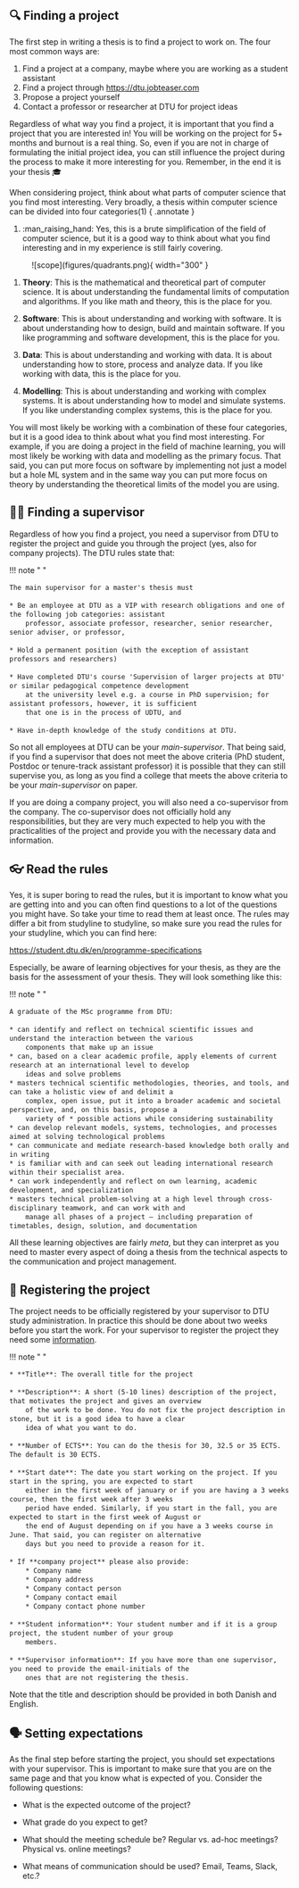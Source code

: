 ## 🔍 Finding a project

The first step in writing a thesis is to find a project to work on. The four most common ways are:

1. Find a project at a company, maybe where you are working as a student assistant
2. Find a project through <https://dtu.jobteaser.com>
3. Propose a project yourself
4. Contact a professor or researcher at DTU for project ideas

Regardless of what way you find a project, it is important that you find a project that you are interested in! You will
be working on the project for 5+ months and burnout is a real thing. So, even if you are not in charge of formulating
the initial project idea, you can still influence the project during the process to make it more interesting for you.
Remember, in the end it is your thesis 🎓

When considering project, think about what parts of computer science that you find most interesting. Very broadly, a
thesis within computer science can be divided into four categories(1)
{ .annotate }

1. :man_raising_hand: Yes, this is a brute simplification of the field of computer science, but it is a good way to
    think about what you find interesting and in my experience is still fairly covering.

<figure markdown="span">
  ![scope](figures/quadrants.png){ width="300" }
</figure>

1. **Theory**: This is the mathematical and theoretical part of computer science. It is about understanding the
    fundamental limits of computation and algorithms. If you like math and theory, this is the place for you.

2. **Software**: This is about understanding and working with software. It is about understanding how to design, build
    and maintain software. If you like programming and software development, this is the place for you.

3. **Data**: This is about understanding and working with data. It is about understanding how to store, process and
    analyze data. If you like working with data, this is the place for you.

4. **Modelling**: This is about understanding and working with complex systems. It is about understanding how to model
    and simulate systems. If you like understanding complex systems, this is the place for you.

You will most likely be working with a combination of these four categories, but it is a good idea to think about what
you find most interesting. For example, if you are doing a project in the field of machine learning, you will most
likely be working with data and modelling as the primary focus. That said, you can put more focus on software by
implementing not just a model but a hole ML system and in the same way you can put more focus on theory by
understanding the theoretical limits of the model you are using.

## 🧙‍♂️ Finding a supervisor

Regardless of how you find a project, you need a supervisor from DTU to register the project and guide you through the
project (yes, also for company projects). The DTU rules state that:

!!! note " "

    The main supervisor for a master's thesis must

    * Be an employee at DTU as a VIP with research obligations and one of the following job categories: assistant
        professor, associate professor, researcher, senior researcher, senior adviser, or professor,

    * Hold a permanent position (with the exception of assistant professors and researchers)

    * Have completed DTU's course 'Supervision of larger projects at DTU' or similar pedagogical competence development
        at the university level e.g. a course in PhD supervision; for assistant professors, however, it is sufficient
        that one is in the process of UDTU, and

    * Have in-depth knowledge of the study conditions at DTU.

So not all employees at DTU can be your *main-supervisor*. That being said, if you find a supervisor that does not
meet the above criteria (PhD student, Postdoc or tenure-track assistant professor) it is possible that they can still
supervise you, as long as you find a college that meets the above criteria to be your *main-supervisor* on paper.

If you are doing a company project, you will also need a co-supervisor from the company. The co-supervisor does not
officially hold any responsibilities, but they are very much expected to help you with the practicalities of the project
and provide you with the necessary data and information.

## 👓 Read the rules

Yes, it is super boring to read the rules, but it is important to know what you are getting into and you can often
find questions to a lot of the questions you might have. So take your time to read them at least once. The rules may
differ a bit from studyline to studyline, so make sure you read the rules for your studyline, which you can find here:

<https://student.dtu.dk/en/programme-specifications>

Especially, be aware of learning objectives for your thesis, as they are the basis for the assessment of your thesis.
They will look something like this:

!!! note " "

    A graduate of the MSc programme from DTU:

    * can identify and reflect on technical scientific issues and understand the interaction between the various
        components that make up an issue
    * can, based on a clear academic profile, apply elements of current research at an international level to develop
        ideas and solve problems
    * masters technical scientific methodologies, theories, and tools, and can take a holistic view of and delimit a
        complex, open issue, put it into a broader academic and societal perspective, and, on this basis, propose a
        variety of * possible actions while considering sustainability
    * can develop relevant models, systems, technologies, and processes aimed at solving technological problems
    * can communicate and mediate research-based knowledge both orally and in writing
    * is familiar with and can seek out leading international research within their specialist area.
    * can work independently and reflect on own learning, academic development, and specialization
    * masters technical problem-solving at a high level through cross-disciplinary teamwork, and can work with and
        manage all phases of a project – including preparation of timetables, design, solution, and documentation

All these learning objectives are fairly *meta*, but they can interpret as you need to master every aspect of doing
a thesis from the technical aspects to the communication and project management.

## 💾 Registering the project

The project needs to be officially registered by your supervisor to DTU study administration. In practice this should
be done about two weeks before you start the work. For your supervisor to register the project they need some
[information](include/DTUs_projektindberetning.pdf).

!!! note " "

    * **Title**: The overall title for the project

    * **Description**: A short (5-10 lines) description of the project, that motivates the project and gives an overview
        of the work to be done. You do not fix the project description in stone, but it is a good idea to have a clear
        idea of what you want to do.

    * **Number of ECTS**: You can do the thesis for 30, 32.5 or 35 ECTS. The default is 30 ECTS.

    * **Start date**: The date you start working on the project. If you start in the spring, you are expected to start
        either in the first week of january or if you are having a 3 weeks course, then the first week after 3 weeks
        period have ended. Similarly, if you start in the fall, you are expected to start in the first week of August or
        the end of August depending on if you have a 3 weeks course in June. That said, you can register on alternative
        days but you need to provide a reason for it.

    * If **company project** please also provide:
        * Company name
        * Company address
        * Company contact person
        * Company contact email
        * Company contact phone number

    * **Student information**: Your student number and if it is a group project, the student number of your group
        members.

    * **Supervisor information**: If you have more than one supervisor, you need to provide the email-initials of the
        ones that are not registering the thesis.

Note that the title and description should be provided in both Danish and English.

## 🗣️ Setting expectations

As the final step before starting the project, you should set expectations with your supervisor. This is important to
make sure that you are on the same page and that you know what is expected of you. Consider the following questions:

* What is the expected outcome of the project?

* What grade do you expect to get?

* What should the meeting schedule be? Regular vs. ad-hoc meetings? Physical vs. online meetings?

* What means of communication should be used? Email, Teams, Slack, etc.?
